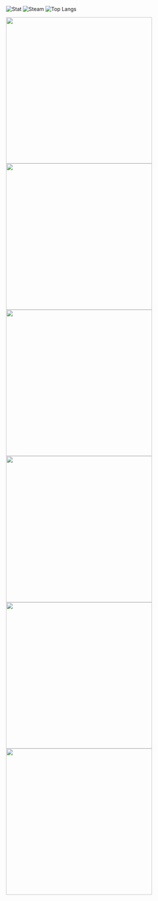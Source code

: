 ![Stat](https://github-readme-stats.vercel.app/api?username=sierra007117&count_private=true&show_icons=true&theme=dark&include_all_commits=yes&custom_title=Sierra117)
![Steam](https://steam-stat.vercel.app/api?profileName=sierra007117)
![Top Langs](https://github-readme-stats.vercel.app/api/top-langs/?username=sierra007117&langs_count=10&theme=dark&layout=compact&custom_title=SCM)
<p float="left">
  <a href="https://wakatime.com"><img src="https://wakatime.com/share/@Sierra117/324e5810-e6da-4dd0-843f-e0c36dde763d.png" width="400"/></a>
  <a href="https://wakatime.com"><img src="https://wakatime.com/share/@Sierra117/55b65c31-a722-4b51-89c4-814815d51991.png" width="400"/></a>
  <a href="https://wakatime.com"><img src="https://wakatime.com/share/@Sierra117/b6561928-1d6c-429a-857b-79f434830683.png" width="400"/></a>
  <a href="https://wakatime.com"><img src="https://wakatime.com/share/@Sierra117/e9139bd2-d726-4d00-8fc3-5f3e861629db.png" width="400"/></a>
  <a href="https://wakatime.com"><img src="https://wakatime.com/share/@Sierra117/85b5e119-aff5-4154-a0f3-8673e6ec4a43.png" width="400"/></a>
  <a href="https://wakatime.com"><img src="https://wakatime.com/share/@Sierra117/5d727b58-312f-46f3-a880-e28faa57015b.png" width="400"/></a>
</p>
